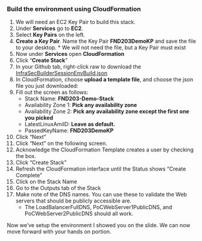 ### Build the environment using CloudFormation

1.  We will need an EC2 Key Pair to build this stack.
2.  Under **Services** go to **EC2**.
9.  Select **Key Pairs** on the left.
10.  **Create a Key Pair**. Name the Key Pair **FND203DemoKP** and save the file to your desktop.
    * We will not need the file, but a Key Pair must exist</u>
5.  Now under **Services** open **CloudFormation**
6.  Click “**Create Stack**”
7.  In your Github tab, right-click raw to download the [InfraSecBuilderSessionEnvBuild.json](InfraSecBuilderSessionEnvBuild.json)
7.  In CloudFormation, choose **upload a template file**, and choose the json file you just downloaded: 
8.  Fill out the screen as follows:
    *   Stack Name: **FND203-Demo-Stack**
    *  Availability Zone 1: **Pick any availability zone**
    *   Availability Zone 2: **Pick any availability zone except the first one you picked**
    *  LatestLinuxAmiID: **Leave as default.**
    *  PassedKeyName: **FND203DemoKP**
9.  Click “Next”
10.  Click “Next” on the following screen.
11.  Acknowledge the CloudFormation Template creates a user by checking the box.
12.  Click “Create Stack”
13.  Refresh the CloudFormation interface until the Status shows “Create Complete”
14.  Click on the Stack Name
15.  Go to the Outputs tab of the Stack
16.  Make note of the DNS names. You can use these to validate the Web servers that should be publicly accessible are.
     *  The LoadBalancerFullDNS, PoCWebServer1PublicDNS, and PoCWebServer2PublicDNS should all work.

Now we’ve setup the environment I showed you on the slide. We can now move forward with your hands on portion.

